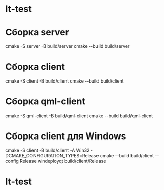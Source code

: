 # lt-test

# Сборка server
cmake -S server -B build/server 
cmake --build build/server

# Сборка client
cmake -S client -B build/client
cmake --build build/client

# Сборка qml-client
cmake -S qml-client -B build/qml-client
cmake --build build/qml-client

# Сборка client для Windows
cmake -S client -B build/client -A Win32 -DCMAKE_CONFIGURATION_TYPES=Release
cmake --build build/client --config Release
windeployqt build/client/Release

# lt-test
